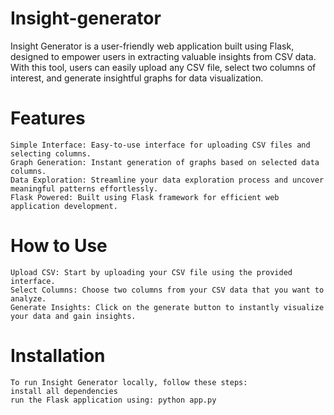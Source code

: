 # Insight-generator
Insight Generator is a user-friendly web application built using Flask, designed to empower users in extracting valuable insights from CSV data. With this tool, users can easily upload any CSV file, select two columns of interest, and generate insightful graphs for data visualization.
#	Features
	Simple Interface: Easy-to-use interface for uploading CSV files and selecting columns.	
	Graph Generation: Instant generation of graphs based on selected data columns. 	
	Data Exploration: Streamline your data exploration process and uncover meaningful patterns effortlessly. 	
	Flask Powered: Built using Flask framework for efficient web application development. 	
#	How to Use
	Upload CSV: Start by uploading your CSV file using the provided interface. 	
	Select Columns: Choose two columns from your CSV data that you want to analyze. 	
	Generate Insights: Click on the generate button to instantly visualize your data and gain insights. 	
#	Installation
	To run Insight Generator locally, follow these steps: 
	install all dependencies 
	run the Flask application using: python app.py 
